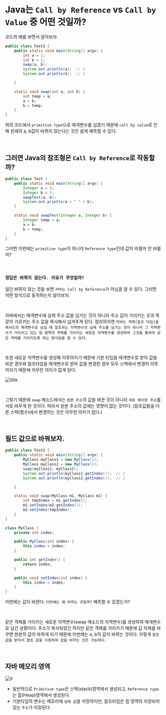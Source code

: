 # Java는 `Call by Reference` vs `Call by Value` 중 어떤 것일까?

코드의 예를 보면서 알아보자.

```java
public class Test2 {
    public static void main(String[] args) {
        int a = 1;
        int b = 2;
        swap(a, b);
        System.out.println(a);  // 1
        System.out.println(b);  // 2

    }

    static void swap(int a, int b) {
        int temp = a;
        a = b;
        b = temp;
    }
}
```

위의 코드에서 `primitive type`으로 매개변수를 넘겼기 때문에 `call by value`로 인해 원래의 a, b값이 바뀌지 않는다는 것은 쉽게 예측할 수 있다.

<br>

## 그러면 Java의 참조형은 `Call by Reference`로 작동할까?

```java
public class Test {
    public static void main(String[] args) {
        Integer a = 3;
        Integer b = 5;
        swapTest(a, b);
        System.out.println(a + " " + b);
    }

    static void swapTest(Integer a, Integer b) {
        Integer temp = a;
        a = b;
        b = temp;
    }
}
```

그러면 이번에는 `primitive type`이 아니라 `Reference type`인데 값이 바뀔까 안 바뀔까?

<br> 

### `정답은 바뀌지 않는다. 이유가 무엇일까?`

일단 바뀌지 않는 것을 보면 `자바는 Call by Reference`가 아님을 알 수 있다. 그러면 어떤 방식으로 동작하는지 알아보자.

<br>

자바에서는 매개변수에 실제 주소 값을 넘기는 것이 아니라 주소 값이 가리키는 곳과 똑같이 가르키는 주소 값을 복사해서 넘겨주게 된다. 
정리하자면 `자바는 객체(참조 타입)을 메서드의 매개변수로 넘길 때 참조하는 지역변수의 실제 주소를 넘기는 것이 아니라 그 지역변수가 가리키고 있는 힙 영역의 객체를 가리키는 새로운 지역변수를 생성하여 그것을 통하여 같은 객체를 가리키도록 하는 방식임을 알 수 있다.`

<br>

또한 새로운 지역변수를 생성해 이루어지기 때문에 기본 타입을 매개변수로 받아 값을 바꾼 경우와 참조타입을 매개변수로 받아 값을 변경한 경우 모두 스택에서 변경이 이루어지기 때문에 아무런 의미가 없게 된다.

![title](https://user-images.githubusercontent.com/47904523/80357265-ae1fd000-88b5-11ea-845a-ad4744e40148.png)

<br>

그렇기 때문에 `swap` 메소드에서는 `원본 주소`의 값을 바꾼 것이 아니라 `새로 복사된 주소`를 서로 바꾸게 된 것이다. 따라서 원본 주소의 값에는 영향이 없는 것이다. 
(참조값들을 다른 스택(함수)에서 변경하는 것은 아무런 의미가 없다.)

<br>

## 필드 값으로 바꿔보자.

```java
public class Test2 {
    public static void main(String[] args) {
        MyClass myClass1 = new MyClass(1);
        MyClass myClass2 = new MyClass(2);
        swap(myClass1, myClass2);
        System.out.println(myClass1.getIndex());  // 2
        System.out.println(myClass2.getIndex());  // 1

    }

    static void swap(MyClass m1, MyClass m2) {
        int tmpIndex = m1.getIndex();
        m1.setIndex(m2.getIndex());
        m2.setIndex(tmpIndex);
    }
}

class MyClass {
    private int index;

    public MyClass(int index) {
        this.index = index;
    }

    public int getIndex() {
        return index;
    }

    public void setIndex(int index) {
        this.index = index;
    }
}
```

이번에는 값이 바뀐다. `이번에는 왜 바뀌는 것일까?` 예측할 수 있겠는가?

<br>

같은 객체를 가리키는 새로운 지역변수(swap 메소드의 지역변수)를 생성하여 매개변수로 넘긴 상황이다. 주소가 복사되었긴 하지만 같은 객체를 가리키기 때문에
값 자체를 바꾸면 원본의 값이 바뀌게 되기 때문에 이번에는 a, b의 값이 바뀌는 것이다. 이렇게 `참조 값을 받아서 참조 값을 이용하여 값을 바꾸는 것은 가능하다.`

<br>

## 자바 메모리 영역

![ti](https://user-images.githubusercontent.com/47904523/80357196-8f213e00-88b5-11ea-9951-e4cb87170723.png)

- 일반적으로 `Primitive type`은 스택(stack)영역에서 생성되고, `Reference type`는 힙(Heap)영역에서 생성된다.
- 기본타입의 변수는 메모리에 `실제 값`을 저장하지만, 참조타입은 힙 영역의 저장되어 있는 `주소`가 저장된다. 